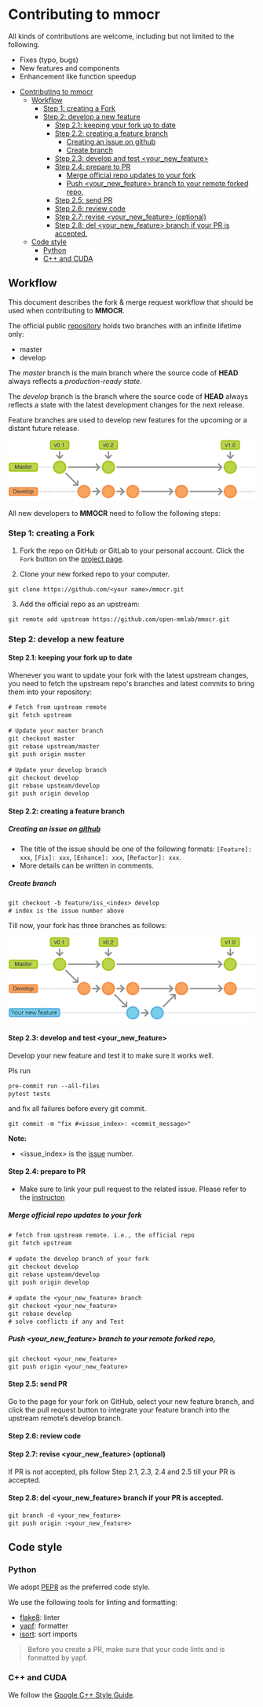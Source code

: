 <a id="markdown-contributing-to-mmocr" name="contributing-to-mmocr"></a>
# Contributing to mmocr

All kinds of contributions are welcome, including but not limited to the following.

- Fixes (typo, bugs)
- New features and components
- Enhancement like function speedup
<!-- TOC -->

- [Contributing to mmocr](#contributing-to-mmocr)
  - [Workflow](#workflow)
    - [Step 1: creating a Fork](#step-1-creating-a-fork)
    - [Step 2: develop a new feature](#step-2-develop-a-new-feature)
      - [Step 2.1: keeping your fork up to date](#step-21-keeping-your-fork-up-to-date)
      - [<span id = "step2.2">Step 2.2: creating a feature branch</span>](#step-22-creating-a-feature-branch)
        - [Creating an issue on github](#creating-an-issue-on-github)
        - [Create branch](#create-branch)
      - [Step 2.3: develop and test <your_new_feature>](#step-23-develop-and-test-your_new_feature)
      - [Step 2.4: prepare to PR](#step-24-prepare-to-pr)
        - [Merge official repo updates to your fork](#merge-official-repo-updates-to-your-fork)
        - [Push <your_new_feature> branch to your remote forked repo,](#push-your_new_feature-branch-to-your-remote-forked-repo)
      - [Step 2.5: send PR](#step-25-send-pr)
      - [Step 2.6: review code](#step-26-review-code)
      - [Step 2.7: revise <your_new_feature>  (optional)](#step-27-revise-your_new_feature--optional)
      - [Step 2.8: del <your_new_feature> branch if your PR is accepted.](#step-28-del-your_new_feature-branch-if-your-pr-is-accepted)
  - [Code style](#code-style)
    - [Python](#python)
    - [C++ and CUDA](#c-and-cuda)

<!-- /TOC -->
<a id="markdown-workflow" name="workflow"></a>
## Workflow

This document describes the fork & merge request workflow that should be used when contributing to **MMOCR**.

The official public [repository](https://github.com/open-mmlab/mmocr) holds two branches with an infinite lifetime only:
+ master
+ develop

The *master* branch is the main branch where the source code of **HEAD** always reflects a *production-ready state*.

The *develop* branch is the branch where the source code of **HEAD** always reflects a state with the latest development changes for the next release.

Feature branches are used to develop new features for the upcoming or a distant future release.

![](res/git-workflow-master-develop.png)

All new developers to **MMOCR** need to follow the following steps:

<a id="markdown-step-1-creating-a-fork" name="step-1-creating-a-fork"></a>
### Step 1: creating a Fork

1. Fork the repo on GitHub or GitLab to your personal account. Click the `Fork` button on the [project page](https://github.com/open-mmlab/mmocr).

2. Clone your new forked repo to your computer.
```
git clone https://github.com/<your name>/mmocr.git
```
3. Add the official repo as an upstream:
```
git remote add upstream https://github.com/open-mmlab/mmocr.git
```

<a id="markdown-step-2-develop-a-new-feature" name="step-2-develop-a-new-feature"></a>
### Step 2: develop a new feature

<a id="markdown-step-21-keeping-your-fork-up-to-date" name="step-21-keeping-your-fork-up-to-date"></a>
#### Step 2.1: keeping your fork up to date

Whenever you want to update your fork with the latest upstream changes, you need to fetch the upstream repo's branches and latest commits to bring them into your repository:

```
# Fetch from upstream remote
git fetch upstream

# Update your master branch
git checkout master
git rebase upstream/master
git push origin master

# Update your develop branch
git checkout develop
git rebase upsteam/develop
git push origin develop
```

<a id="markdown-span-id--step22step-22-creating-a-feature-branchspan" name="span-id--step22step-22-creating-a-feature-branchspan"></a>
#### <span id = "step2.2">Step 2.2: creating a feature branch</span>
<a id="markdown-creating-an-issue-on-githubhttpsgithubcomopen-mmlabmmocr" name="creating-an-issue-on-githubhttpsgithubcomopen-mmlabmmocr"></a>
##### Creating an issue on [github](https://github.com/open-mmlab/mmocr)
- The title of the issue should be one of the following formats: `[Feature]: xxx`, `[Fix]: xxx`, `[Enhance]: xxx`, `[Refactor]: xxx`.
- More details can be written in comments.

<a id="markdown-create-branch" name="create-branch"></a>
##### Create branch
```
git checkout -b feature/iss_<index> develop
# index is the issue number above
```
Till now, your fork has three branches as follows:

![](res/git-workflow-feature.png)

<a id="markdown-step-23-develop-and-test-your_new_feature" name="step-23-develop-and-test-your_new_feature"></a>
#### Step 2.3: develop and test <your_new_feature>

Develop your new feature and test it to make sure it works well.

Pls run
```
pre-commit run --all-files
pytest tests
```
and fix all failures before every git commit.
```
git commit -m "fix #<issue_index>: <commit_message>"
```
**Note:**
- <issue_index> is the [issue](#step2.2) number.

<a id="markdown-step-24-prepare-to-pr" name="step-24-prepare-to-pr"></a>
#### Step 2.4: prepare to PR
- Make sure to link your pull request to the related issue. Please refer to the [instructon](https://docs.github.com/en/github/managing-your-work-on-github/linking-a-pull-request-to-an-issue)


<a id="markdown-merge-official-repo-updates-to-your-fork" name="merge-official-repo-updates-to-your-fork"></a>
##### Merge official repo updates to your fork

```
# fetch from upstream remote. i.e., the official repo
git fetch upstream

# update the develop branch of your fork
git checkout develop
git rebase upsteam/develop
git push origin develop

# update the <your_new_feature> branch
git checkout <your_new_feature>
git rebase develop
# solve conflicts if any and Test
```

<a id="markdown-push-your_new_feature-branch-to-your-remote-forked-repo" name="push-your_new_feature-branch-to-your-remote-forked-repo"></a>
##### Push <your_new_feature> branch to your remote forked repo,
```
git checkout <your_new_feature>
git push origin <your_new_feature>
```
<a id="markdown-step-25-send-pr" name="step-25-send-pr"></a>
#### Step 2.5: send PR

Go to the page for your fork on GitHub, select your new feature branch, and click the pull request button to integrate your feature branch into the upstream remote’s develop branch.

<a id="markdown-step-26-review-code" name="step-26-review-code"></a>
#### Step 2.6: review code


<a id="markdown-step-27-revise-your_new_feature--optional" name="step-27-revise-your_new_feature--optional"></a>
#### Step 2.7: revise <your_new_feature>  (optional)
If PR is not accepted, pls follow Step 2.1, 2.3, 2.4 and 2.5 till your PR is accepted.

<a id="markdown-step-28-del-your_new_feature-branch-if-your-pr-is-accepted" name="step-28-del-your_new_feature-branch-if-your-pr-is-accepted"></a>
#### Step 2.8: del <your_new_feature> branch if your PR is accepted.
```
git branch -d <your_new_feature>
git push origin :<your_new_feature>
```

<a id="markdown-code-style" name="code-style"></a>
## Code style

<a id="markdown-python" name="python"></a>
### Python
We adopt [PEP8](https://www.python.org/dev/peps/pep-0008/) as the preferred code style.

We use the following tools for linting and formatting:
- [flake8](http://flake8.pycqa.org/en/latest/): linter
- [yapf](https://github.com/google/yapf): formatter
- [isort](https://github.com/timothycrosley/isort): sort imports

>Before you create a PR, make sure that your code lints and is formatted by yapf.

<a id="markdown-c-and-cuda" name="c-and-cuda"></a>
### C++ and CUDA
We follow the [Google C++ Style Guide](https://google.github.io/styleguide/cppguide.html).
